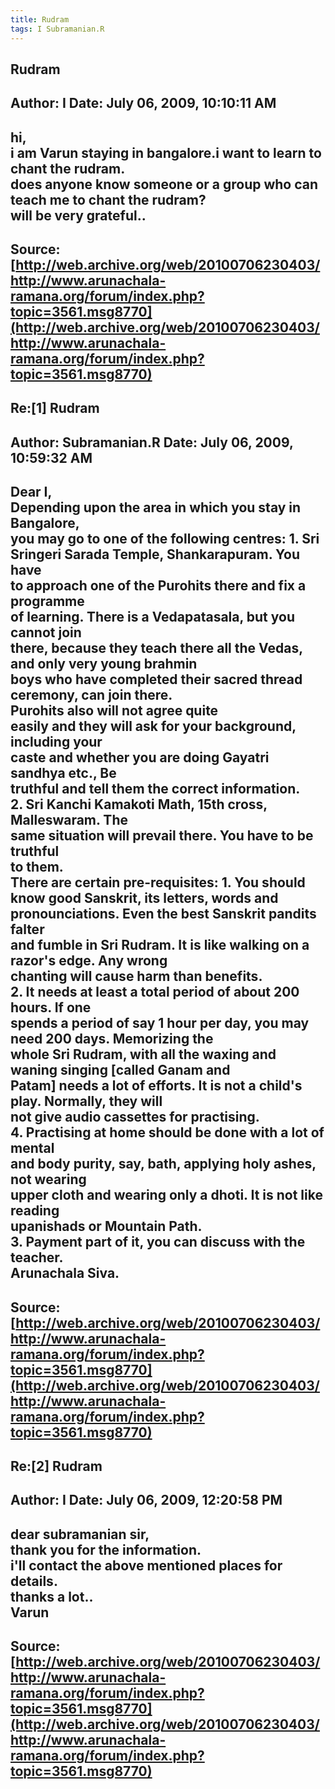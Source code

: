 ```yaml
--- 
title: Rudram   
tags: I Subramanian.R  
---  
```

## Rudram  
Author: I                   Date: July 06, 2009, 10:10:11 AM  
---  
hi,   
i am Varun staying in bangalore.i want to learn to chant the rudram.   
does anyone know someone or a group who can teach me to chant the rudram?   
will be very grateful..
 ---  
Source:[http://web.archive.org/web/20100706230403/http://www.arunachala-ramana.org/forum/index.php?topic=3561.msg8770](http://web.archive.org/web/20100706230403/http://www.arunachala-ramana.org/forum/index.php?topic=3561.msg8770)   
---  

## Re:[1] Rudram  
Author: Subramanian.R       Date: July 06, 2009, 10:59:32 AM  
---  
Dear I,   
Depending upon the area in which you stay in Bangalore,   
you may go to one of the following centres: 1. Sri Sringeri Sarada Temple, Shankarapuram. You have   
to approach one of the Purohits there and fix a programme   
of learning. There is a Vedapatasala, but you cannot join   
there, because they teach there all the Vedas, and only very young brahmin  
boys who have completed their sacred thread ceremony, can join there.  
Purohits also will not agree quite   
easily and they will ask for your background, including your   
caste and whether you are doing Gayatri sandhya etc., Be   
truthful and tell them the correct information.   
2. Sri Kanchi Kamakoti Math, 15th cross, Malleswaram. The   
same situation will prevail there. You have to be truthful   
to them.   
There are certain pre-requisites: 1\. You should know good Sanskrit, its letters, words and   
pronounciations. Even the best Sanskrit pandits falter   
and fumble in Sri Rudram. It is like walking on a razor's edge. Any wrong  
chanting will cause harm than benefits.   
2\. It needs at least a total period of about 200 hours. If one   
spends a period of say 1 hour per day, you may need 200 days. Memorizing the  
whole Sri Rudram, with all the waxing and waning singing [called Ganam and  
Patam] needs a lot of efforts. It is not a child's play. Normally, they will  
not give audio cassettes for practising.   
4\. Practising at home should be done with a lot of mental   
and body purity, say, bath, applying holy ashes, not wearing   
upper cloth and wearing only a dhoti. It is not like reading   
upanishads or Mountain Path.   
3\. Payment part of it, you can discuss with the teacher.   
Arunachala Siva.
 ---  
Source:[http://web.archive.org/web/20100706230403/http://www.arunachala-ramana.org/forum/index.php?topic=3561.msg8770](http://web.archive.org/web/20100706230403/http://www.arunachala-ramana.org/forum/index.php?topic=3561.msg8770)   
---  

## Re:[2] Rudram  
Author: I                   Date: July 06, 2009, 12:20:58 PM  
---  
dear subramanian sir,   
thank you for the information.   
i'll contact the above mentioned places for details.   
thanks a lot..   
Varun
 ---  
Source:[http://web.archive.org/web/20100706230403/http://www.arunachala-ramana.org/forum/index.php?topic=3561.msg8770](http://web.archive.org/web/20100706230403/http://www.arunachala-ramana.org/forum/index.php?topic=3561.msg8770)   
---  

